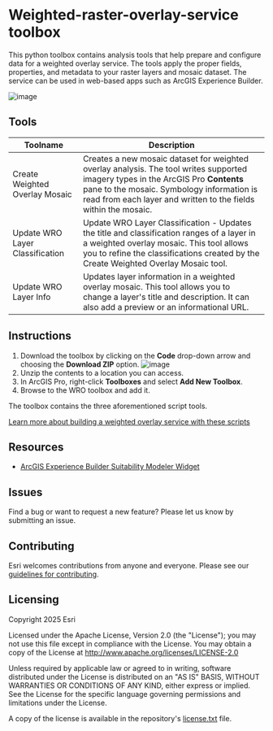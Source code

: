 # Weighted-raster-overlay-service toolbox
This python toolbox contains analysis tools that help prepare and configure data for a weighted overlay service. The tools apply the proper fields, properties, and metadata to your raster layers and mosaic dataset. The service can be used in web-based apps such as ArcGIS Experience Builder.

![image](https://github.com/user-attachments/assets/841b2446-ca2a-46dd-936e-a89aee9e141a)

## Tools
|Toolname                      |Description   |
|------------------------------|--------------|
|Create Weighted Overlay Mosaic|Creates a new mosaic dataset for weighted overlay analysis. The tool writes supported imagery types in the ArcGIS Pro **Contents** pane to the mosaic. Symbology information is read from each layer and written to the fields within the mosaic.|
|Update WRO Layer Classification|Update WRO Layer Classification - Updates the title and classification ranges of a layer in a weighted overlay mosaic. This tool allows you to refine the classifications created by the Create Weighted Overlay Mosaic tool.|
|Update WRO Layer Info|Updates layer information in a weighted overlay mosaic. This tool allows you to change a layer's title and description. It can also add a preview or an informational URL.|

## Instructions
1. Download the toolbox by clicking on the **Code** drop-down arrow and choosing the **Download ZIP** option.
   ![image](https://user-images.githubusercontent.com/59451655/175216467-deea02ae-22d5-4f0f-b644-a87cf3d7f079.png)
2. Unzip the contents to a location you can access.
3. In ArcGIS Pro, right-click **Toolboxes** and select **Add New Toolbox**.
4. Browse to the WRO toolbox and add it.

The toolbox contains the three aforementioned script tools.

[Learn more about building a weighted overlay service with these scripts](https://doc.arcgis.com/en/geoplanner/latest/documentation/create-a-mosaic-dataset.htm)

## Resources

* [ArcGIS Experience Builder Suitability Modeler Widget](https://doc.arcgis.com/en/experience-builder/configure-widgets/suitability-modeler-widget.htm)

## Issues

Find a bug or want to request a new feature?  Please let us know by submitting an issue.

## Contributing

Esri welcomes contributions from anyone and everyone. Please see our [guidelines for contributing](https://github.com/esri/contributing).

## Licensing
Copyright 2025 Esri

Licensed under the Apache License, Version 2.0 (the "License"); you may not use this file except in compliance with the License. You may obtain a copy of the License at http://www.apache.org/licenses/LICENSE-2.0

Unless required by applicable law or agreed to in writing, software distributed under the License is distributed on an "AS IS" BASIS, WITHOUT WARRANTIES OR CONDITIONS OF ANY KIND, either express or implied. See the License for the specific language governing permissions and
limitations under the License.

A copy of the license is available in the repository's [license.txt]( https://github.com/ArcGIS/weighted-raster-overlay-service-toolbox/blob/master/license.txt) file.
